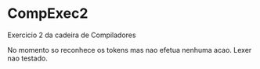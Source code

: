 # CompExec2
Exercicio 2 da cadeira de Compiladores

No momento so reconhece os tokens mas nao efetua nenhuma acao. Lexer nao testado.
